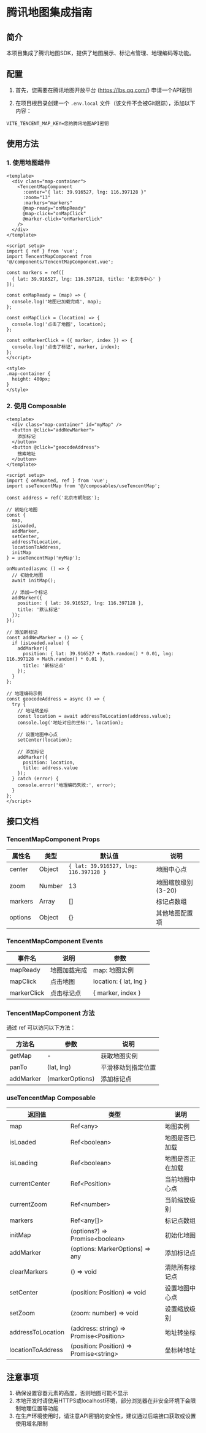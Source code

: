 # 腾讯地图集成指南

## 简介

本项目集成了腾讯地图SDK，提供了地图展示、标记点管理、地理编码等功能。

## 配置

1. 首先，您需要在腾讯地图开放平台 (https://lbs.qq.com/) 申请一个API密钥

2. 在项目根目录创建一个 `.env.local` 文件（该文件不会被Git跟踪），添加以下内容：

```
VITE_TENCENT_MAP_KEY=您的腾讯地图API密钥
```

## 使用方法

### 1. 使用地图组件

```vue
<template>
  <div class="map-container">
    <TencentMapComponent
      :center="{ lat: 39.916527, lng: 116.397128 }"
      :zoom="13"
      :markers="markers"
      @map-ready="onMapReady"
      @map-click="onMapClick"
      @marker-click="onMarkerClick"
    />
  </div>
</template>

<script setup>
import { ref } from 'vue';
import TencentMapComponent from '@/components/TencentMapComponent.vue';

const markers = ref([
  { lat: 39.916527, lng: 116.397128, title: '北京市中心' }
]);

const onMapReady = (map) => {
  console.log('地图已加载完成', map);
};

const onMapClick = (location) => {
  console.log('点击了地图', location);
};

const onMarkerClick = ({ marker, index }) => {
  console.log('点击了标记', marker, index);
};
</script>

<style>
.map-container {
  height: 400px;
}
</style>
```

### 2. 使用 Composable

```vue
<template>
  <div class="map-container" id="myMap" />
  <button @click="addNewMarker">
    添加标记
  </button>
  <button @click="geocodeAddress">
    搜索地址
  </button>
</template>

<script setup>
import { onMounted, ref } from 'vue';
import useTencentMap from '@/composables/useTencentMap';

const address = ref('北京市朝阳区');

// 初始化地图
const {
  map,
  isLoaded,
  addMarker,
  setCenter,
  addressToLocation,
  locationToAddress,
  initMap
} = useTencentMap('myMap');

onMounted(async () => {
  // 初始化地图
  await initMap();

  // 添加一个标记
  addMarker({
    position: { lat: 39.916527, lng: 116.397128 },
    title: '默认标记'
  });
});

// 添加新标记
const addNewMarker = () => {
  if (isLoaded.value) {
    addMarker({
      position: { lat: 39.916527 + Math.random() * 0.01, lng: 116.397128 + Math.random() * 0.01 },
      title: '新标记点'
    });
  }
};

// 地理编码示例
const geocodeAddress = async () => {
  try {
    // 地址转坐标
    const location = await addressToLocation(address.value);
    console.log('地址对应的坐标:', location);

    // 设置地图中心点
    setCenter(location);

    // 添加标记
    addMarker({
      position: location,
      title: address.value
    });
  } catch (error) {
    console.error('地理编码失败:', error);
  }
};
</script>
```

## 接口文档

### TencentMapComponent Props

| 属性名  | 类型   | 默认值                                | 说明               |
| ------- | ------ | ------------------------------------- | ------------------ |
| center  | Object | `{ lat: 39.916527, lng: 116.397128 }` | 地图中心点         |
| zoom    | Number | 13                                    | 地图缩放级别(3-20) |
| markers | Array  | []                                    | 标记点数组         |
| options | Object | {}                                    | 其他地图配置项     |

### TencentMapComponent Events

| 事件名      | 说明         | 参数                   |
| ----------- | ------------ | ---------------------- |
| mapReady    | 地图加载完成 | map: 地图实例          |
| mapClick    | 点击地图     | location: { lat, lng } |
| markerClick | 点击标记点   | { marker, index }      |

### TencentMapComponent 方法

通过 ref 可以访问以下方法：

| 方法名    | 参数            | 说明               |
| --------- | --------------- | ------------------ |
| getMap    | -               | 获取地图实例       |
| panTo     | (lat, lng)      | 平滑移动到指定位置 |
| addMarker | (markerOptions) | 添加标记点         |

### useTencentMap Composable

| 返回值            | 类型                                      | 说明             |
| ----------------- | ----------------------------------------- | ---------------- |
| map               | Ref\<any\>                                | 地图实例         |
| isLoaded          | Ref\<boolean\>                            | 地图是否已加载   |
| isLoading         | Ref\<boolean\>                            | 地图是否正在加载 |
| currentCenter     | Ref\<Position\>                           | 当前地图中心点   |
| currentZoom       | Ref\<number\>                             | 当前缩放级别     |
| markers           | Ref\<any[]\>                              | 标记点数组       |
| initMap           | (options?) => Promise\<boolean\>          | 初始化地图       |
| addMarker         | (options: MarkerOptions) => any           | 添加标记点       |
| clearMarkers      | () => void                                | 清除所有标记点   |
| setCenter         | (position: Position) => void              | 设置地图中心点   |
| setZoom           | (zoom: number) => void                    | 设置缩放级别     |
| addressToLocation | (address: string) => Promise\<Position\>  | 地址转坐标       |
| locationToAddress | (position: Position) => Promise\<string\> | 坐标转地址       |

## 注意事项

1. 确保设置容器元素的高度，否则地图可能不显示
2. 本地开发时请使用HTTPS或localhost环境，部分浏览器在非安全环境下会限制地理位置等功能
3. 在生产环境使用时，请注意API密钥的安全性，建议通过后端接口获取或设置使用域名限制
